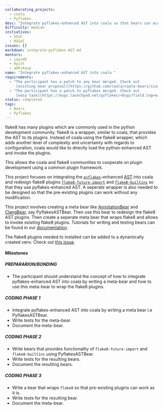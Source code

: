 ```yaml
---
collaborating_projects:
  - coala
  - Pyflakes
desc: "Integrate pyflakes-enhanced AST into coala so that bears can access it."
difficulty: medium
initiatives:
  - GSoC
  - RGSoC
issues: []
markdown: integrate-pyflakes-AST.md
mentors:
  - jayvdb
  - myint
  - adhikasp
name: "Integrate pyflakes-enhanced AST into coala "
requirements:
  - "The participant has a patch to any bear merged. Check out 
     [existing bear proposal](https://github.com/coala/coala-bears/issues)."
  - "The participant has a patch to pyflakes merged. Check out 
     [easy task](https://bugs.launchpad.net/pyflakes/+bugs?field.tag=easy)."
status: completed
tags:
  - Bears
  - Pyflakes
---
```

flake8 has many plugins which are commonly used in the python development
community. flake8 is a wrapper, similar to coala, that provides the 
AST to its plugins. Instead of coala using the flake8
wrapper, which adds another level of complexity and uncertainty with regards
to configuration, coala would like to directly load the python-enhanced AST
and invoke the plugins.

This allows the coala and flake8 communities to cooperate on plugin
development using a common plugin framework.

This project focuses on integrating the
[`pyflakes`](https://pypi.python.org/pypi/pyflakes)-enhanced
[AST](https://en.wikipedia.org/wiki/Abstract_syntax_tree) into coala and
redesign flake8 plugins
[`flake8-future-import`](https://github.com/xZise/flake8-future-import) and
[`flake8-builtins`](https://github.com/gforcada/flake8-builtins) so that they 
use pyflakes-enhanced AST.
A seperate wrapper is also needed to be designed so that the pre-existing
plugins can work without any modification.

This project involves creating a meta bear like
[AnnotationBear](https://github.com/coala/coala-bears/blob/1892b64722f1c10bd2a29611af4dcc18ad76af3a/bears/general/AnnotationBear.py)
and [ClangBear](https://github.com/coala/coala-bears/blob/27a06d19076633a4e796472cf6d6ad55c27045c5/bears/c_languages/ClangBear.py),
say PyflakesASTBear. Then use this bear to redesign the flake8 AST plugins.
Then create a seperate meta bear that wraps flake8 and allows to invoke existing flake8 plugins.
Tutorials for writing and testing bears can be found in our
[documentation](https://api.coala.io).

The flake8 plugins needed to installed can be added to a dynamically created
venv. Check out
[this issue](https://gitlab.com/coala/package_manager/issues/25).

#### Milestones

##### PREPARARION/BONDING

* The participant should understand the concept of how to integrate
pyflakes-enhanced AST into coala by writing a meta-bear and how to use this
meta-bear to wrap the flake8 plugins.

##### CODING PHASE 1

* Integrate pyflakes-enhanced AST into coala by writing a meta bear i.e
PyflakesASTBear.
* Write tests for the meta-bear.
* Document the meta-bear.

##### CODING PHASE 2

* Write bears that provides functionality of `flake8-future-import`
 and `flake8-builtins` using PyflakesASTBear.
* Write tests for the resulting bears.
* Document the resulting bears.

##### CODING PHASE 3

* Write a bear that wraps `flake8` so that pre-existing plugins can work as it is.
* Write tests for the resulting bear.
* Document the meta-bear.
